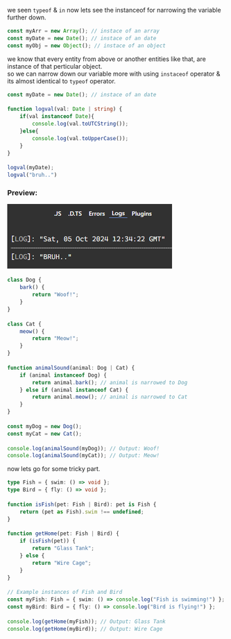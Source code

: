 we seen `typeof` & `in` now lets see the instanceof for narrowing the variable further down.
```typescript
const myArr = new Array(); // instace of an array
const myDate = new Date(); // instace of an date
const myObj = new Object(); // instace of an object
```  
we know that every entity from above or another entities like that, are instance of that perticular object.  
so we can narrow down our variable more with using `instaceof` operator & its almost identical to `typeof` operator.  

```typescript
const myDate = new Date(); // instace of an date

function logval(val: Date | string) {
	if(val instanceof Date){
		console.log(val.toUTCString());
	}else{
		console.log(val.toUpperCase());
	}
}

logval(myDate);
logval("bruh..")
```  
### Preview:  
![48](../../Assets/Images/0148.PNG)  
```typescript
class Dog {
    bark() {
        return "Woof!";
    }
}

class Cat {
    meow() {
        return "Meow!";
    }
}

function animalSound(animal: Dog | Cat) {
    if (animal instanceof Dog) {
        return animal.bark(); // animal is narrowed to Dog
    } else if (animal instanceof Cat) {
        return animal.meow(); // animal is narrowed to Cat
    }
}

const myDog = new Dog();
const myCat = new Cat();

console.log(animalSound(myDog)); // Output: Woof!
console.log(animalSound(myCat)); // Output: Meow!

```  

now lets go for some tricky part.  
```typescript
type Fish = { swim: () => void };
type Bird = { fly: () => void };

function isFish(pet: Fish | Bird): pet is Fish {
    return (pet as Fish).swim !== undefined;
}

function getHome(pet: Fish | Bird) {
    if (isFish(pet)) {
        return "Glass Tank";
    } else {
        return "Wire Cage";
    }
}

// Example instances of Fish and Bird
const myFish: Fish = { swim: () => console.log("Fish is swimming!") };
const myBird: Bird = { fly: () => console.log("Bird is flying!") };

console.log(getHome(myFish)); // Output: Glass Tank
console.log(getHome(myBird)); // Output: Wire Cage
```  